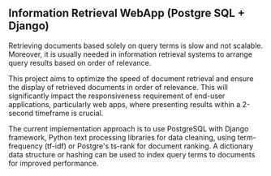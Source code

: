 ## Information Retrieval WebApp (Postgre SQL + Django)

Retrieving documents based solely on query terms is slow and not scalable. Moreover, it is usually needed in information retrieval systems to arrange query results based on order of relevance.  

This project aims to optimize the speed of document retrieval and ensure the display of retrieved documents in order of relevance. This will significantly impact the responsiveness requirement of end-user applications, particularly web apps, where presenting results within a 2-second timeframe is crucial.


The current implementation approach is to use PostgreSQL with Django framework, Python text processing libraries for data cleaning, using term-frequency (tf-idf) or Postgre's ts-rank for document ranking. A dictionary data structure or hashing can be used to index query terms to documents for improved performance.
